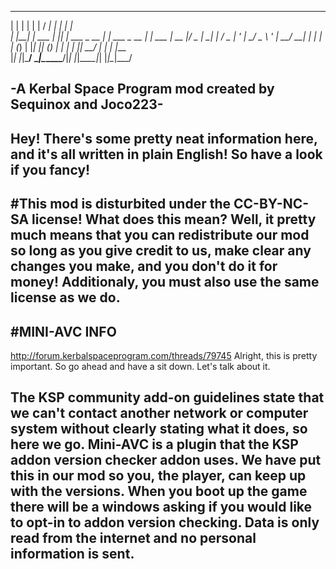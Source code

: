  _    _       _    _____            _             _       
| |  | |     | |  / ____|          | |           | |      
| |__| | ___ | |_| |     ___  _ __ | |_ ___ _ __ | |_ ___ 
|  __  |/ _ \| __| |    / _ \| '_ \| __/ _ \ '_ \| __/ __|
| |  | | (_) | |_| |___| (_) | | | | ||  __/ | | | |_\__ \
|_|  |_|\___/ \__|\_____\___/|_| |_|\__\___|_| |_|\__|___/

-A Kerbal Space Program mod created by Sequinox and Joco223-                                                           
----------------------------------------------------
Hey! There's some pretty neat information here, and it's all written in plain English! So have a look if you fancy!
----------------------------------------------------
#This mod is disturbited under the CC-BY-NC-SA license! 
What does this mean? Well, it pretty much means that you can redistribute our mod so long as you give credit to us, make clear any changes you make, 
and you don't do it for money! Additionaly, you must also use the same license as we do.
----------------------------------------------------
#MINI-AVC INFO
-
http://forum.kerbalspaceprogram.com/threads/79745
Alright, this is pretty important. So go ahead and have a sit down. Let's talk about it.

The KSP community add-on guidelines state that we can't contact another network or computer system without clearly stating what it does, so here we go.
Mini-AVC is a plugin that the KSP addon version checker addon uses. We have put this in our mod so you, the player, can keep up with the versions. When you boot up the game
there will be a windows asking if you would like to opt-in to addon version checking. Data is only read from the internet and no personal information is sent.
-




